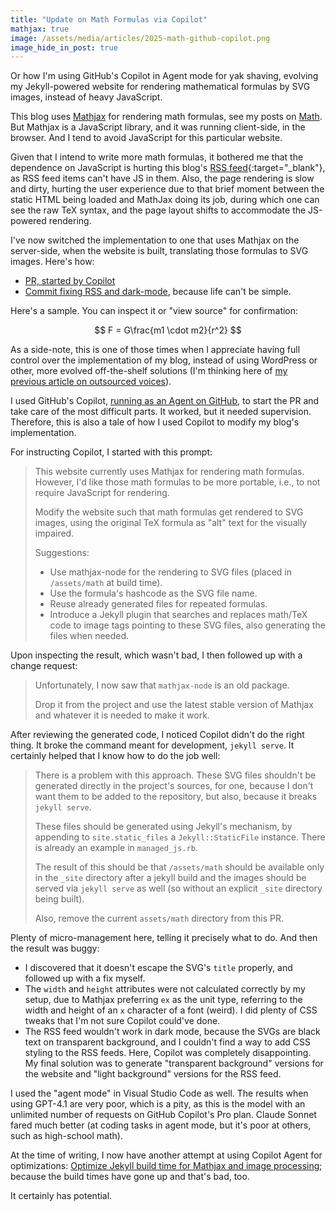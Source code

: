 ```yaml
---
title: "Update on Math Formulas via Copilot"
mathjax: true
image: /assets/media/articles/2025-math-github-copilot.png
image_hide_in_post: true
---
```


<p class="intro">
Or how I'm using GitHub's Copilot in Agent mode for yak shaving, evolving my Jekyll-powered website for rendering mathematical formulas by SVG images, instead of heavy JavaScript.
</p>

This blog uses [Mathjax](https://github.com/mathjax/MathJax) for rendering math formulas, see my posts on [Math](/blog/tag/math/). But Mathjax is a JavaScript library, and it was running client-side, in the browser. And I tend to avoid JavaScript for this particular website.

Given that I intend to write more math formulas, it bothered me that the dependence on JavaScript is hurting this blog's [RSS feed](/feeds/blog.xml){:target="_blank"}, as RSS feed items can't have JS in them. Also, the page rendering is slow and dirty, hurting the user experience due to that brief moment between the static HTML being loaded and MathJax doing its job, during which one can see the raw TeX syntax, and the page layout shifts to accommodate the JS-powered rendering.

I've now switched the implementation to one that uses Mathjax on the server-side, when the website is built, translating those formulas to SVG images. Here's how:

- [PR, started by Copilot](https://github.com/alexandru/alexn.org/pull/83)
- [Commit fixing RSS and dark-mode](https://github.com/alexandru/alexn.org/commit/ebe455f2c5e450227e744412f5f66aedaa584f7d), because life can't be simple.

Here's a sample. You can inspect it or "view source" for confirmation:

$$
F = G\frac{m1 \cdot m2}{r^2}
$$

As a side-note, this is one of those times when I appreciate having full control over the implementation of my blog, instead of using WordPress or other, more evolved off-the-shelf solutions (I'm thinking here of [my previous article on outsourced voices](./2025-10-13-outsourced-voices-outsourced-minds.md)).

I used GitHub's Copilot, [running as an Agent on GitHub](https://docs.github.com/en/copilot/concepts/agents/coding-agent/about-coding-agent), to start the PR and take care of the most difficult parts. It worked, but it needed supervision. Therefore, this is also a tale of how I used Copilot to modify my blog's implementation.

For instructing Copilot, I started with this prompt:

> This website currently uses Mathjax for rendering math formulas. However, I'd like those math formulas to be more portable, i.e., to not require JavaScript for rendering.
>
> Modify the website such that math formulas get rendered to SVG images, using the original TeX formula as "alt" text for the visually impaired.
> 
> Suggestions:
> 
> - Use mathjax-node for the rendering to SVG files (placed in `/assets/math` at build time).
> - Use the formula's hashcode as the SVG file name.
> - Reuse already generated files for repeated formulas.
> - Introduce a Jekyll plugin that searches and replaces math/TeX code to image tags pointing to these SVG files, also generating the files when needed.

Upon inspecting the result, which wasn't bad, I then followed up with a change request:

> Unfortunately, I now saw that `mathjax-node` is an old package.
>
> Drop it from the project and use the latest stable version of Mathjax and whatever it is needed to make it work.

After reviewing the generated code, I noticed Copilot didn't do the right thing. It broke the command meant for development, `jekyll serve`. It certainly helped that I know how to do the job well:

> There is a problem with this approach. These SVG files shouldn't be generated directly in the project's sources, for one, because I don't want them to be added to the repository, but also, because it breaks `jekyll serve`.
> 
> These files should be generated using Jekyll's mechanism, by appending to `site.static_files` a `Jekyll::StaticFile` instance. There is already an example in `managed_js.rb`.
>
> The result of this should be that `/assets/math` should be available only in the `_site` directory after a jekyll build and the images should be served via `jekyll serve` as well (so without an explicit `_site` directory being built).
>
> Also, remove the current `assets/math` directory from this PR.

Plenty of micro-management here, telling it precisely what to do. And then the result was buggy: 

- I discovered that it doesn't escape the SVG's `title` properly, and followed up with a fix myself.
- The `width` and `height` attributes were not calculated correctly by my setup, due to Mathjax preferring `ex` as the unit type, referring to the width and height of an `x` character of a font (weird). I did plenty of CSS tweaks that I'm not sure Copilot could've done.
- The RSS feed wouldn't work in dark mode, because the SVGs are black text on transparent background, and I couldn't find a way to add CSS styling to the RSS feeds. Here, Copilot was completely disappointing. My final solution was to generate "transparent background" versions for the website and "light background" versions for the RSS feed.

I used the "agent mode" in Visual Studio Code as well. The results when using GPT-4.1 are very poor, which is a pity, as this is the model with an unlimited number of requests on GitHub Copilot's Pro plan. Claude Sonnet fared much better (at coding tasks in agent mode, but it's poor at others, such as high-school math).

At the time of writing, I now have another attempt at using Copilot Agent for optimizations: [Optimize Jekyll build time for Mathjax and image processing](https://github.com/alexandru/alexn.org/pull/84); because the build times have gone up and that's bad, too.

It certainly has potential.
